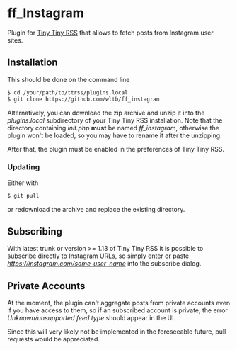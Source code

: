 ff_Instagram
============

Plugin for [Tiny Tiny RSS](https://tt-rss.org/) that allows to fetch posts from Instagram user sites.

## Installation
This should be done on the command line

```sh
$ cd /your/path/to/ttrss/plugins.local
$ git clone https://github.com/wltb/ff_instagram
```

Alternatively, you can download the zip archive and unzip it into the *plugins.local* subdirectory of your Tiny Tiny RSS installation.
Note that the directory containing *init.php* **must** be named *ff_instagram*, otherwise the plugin won't be loaded, so you may have to rename it after the unzipping.

After that, the plugin must be enabled in the preferences of Tiny Tiny RSS.

### Updating
Either with

```sh
$ git pull
```

or redownload the archive and replace the existing directory.

## Subscribing
With latest trunk or version >= 1.13 of Tiny Tiny RSS it is possible to subscribe directly to Instagram URLs, so simply enter or paste *https://instagram.com/some_user_name* into the subscribe dialog.

## Private Accounts
At the moment, the plugin can't aggregate posts from private accounts even if you have access to them, so if an subscribed account is private, the error *Unknown/unsupported feed type* should appear in the UI.

Since this will very likely not be implemented in the foreseeable future, pull requests would be appreciated.
